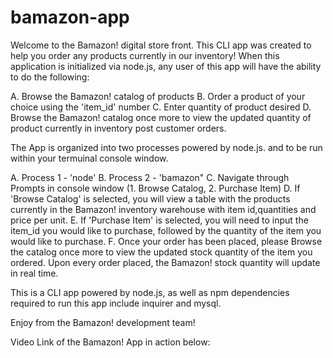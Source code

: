 # bamazon-app

Welcome to the Bamazon! digital store front.  This CLI app was created to help you order any products currently in our inventory!  When this application is initialized via node.js, any user of this app will have the ability to do the following:

A. Browse the Bamazon! catalog of products 
B. Order a product of your choice using the 'item_id' number
C. Enter quantity of product desired
D. Browse the Bamazon! catalog once more to view the updated quantity of product currently in inventory post customer orders.

The App is organized into two processes powered by node.js. and to be run within your termuinal console window.  

A. Process 1 - 'node'
B. Process 2 - 'bamazon"
C. Navigate through Prompts in console window (1. Browse Catalog, 2. Purchase Item)
D. If 'Browse Catalog' is selected, you will view a table with the products currently in the Bamazon! inventory warehouse with item id,quantities and price per unit.
E. If 'Purchase Item' is selected, you will need to input the item_id you would like to purchase, followed by the quantity of the item you would like to purchase.
F. Once your order has been placed, please Browse the catalog once more to view the updated stock quantity of the item you ordered.  Upon every order placed, the Bamazon! stock quantity will update in real time.

This is a CLI app powered by node.js, as well as npm dependencies required to run this app include inquirer and mysql. 

Enjoy from the Bamazon! development team!

Video Link of the Bamazon! App in action below:




